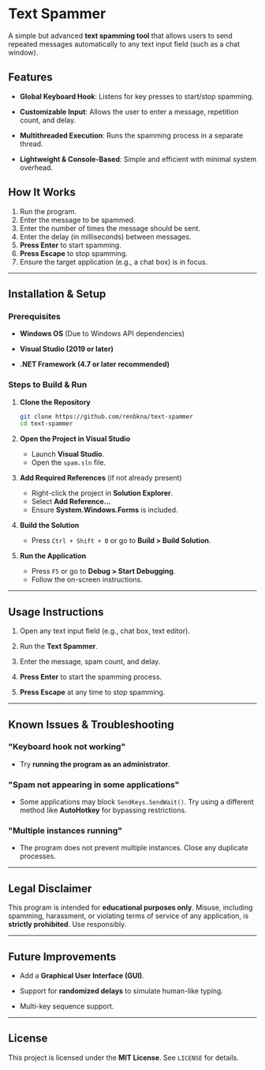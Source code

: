 # Text Spammer

A simple but advanced **text spamming tool** that allows users to send repeated messages automatically to any text input field (such as a chat window).

## Features

- **Global Keyboard Hook**: Listens for key presses to start/stop spamming.

- **Customizable Input**: Allows the user to enter a message, repetition count, and delay.

- **Multithreaded Execution**: Runs the spamming process in a separate thread.

- **Lightweight & Console-Based**: Simple and efficient with minimal system overhead.

## How It Works

1. Run the program.
2. Enter the message to be spammed.
3. Enter the number of times the message should be sent.
4. Enter the delay (in milliseconds) between messages.
5. **Press Enter** to start spamming.
6. **Press Escape** to stop spamming.
7. Ensure the target application (e.g., a chat box) is in focus.

---

## Installation & Setup

### Prerequisites

- **Windows OS** (Due to Windows API dependencies)

- **Visual Studio (2019 or later)**

- **.NET Framework (4.7 or later recommended)**

### Steps to Build & Run

1. **Clone the Repository**

   ```sh
   git clone https://github.com/renbkna/text-spammer
   cd text-spammer
   ```

2. **Open the Project in Visual Studio**

   - Launch **Visual Studio**.
   - Open the `spam.sln` file.

3. **Add Required References** (if not already present)

   - Right-click the project in **Solution Explorer**.
   - Select **Add Reference…**
   - Ensure **System.Windows.Forms** is included.

4. **Build the Solution**

   - Press `Ctrl + Shift + B` or go to **Build > Build Solution**.

5. **Run the Application**

   - Press `F5` or go to **Debug > Start Debugging**.
   - Follow the on-screen instructions.

---

## Usage Instructions

1. Open any text input field (e.g., chat box, text editor).

2. Run the **Text Spammer**.

3. Enter the message, spam count, and delay.

4. **Press Enter** to start the spamming process.

5. **Press Escape** at any time to stop spamming.

---

## Known Issues & Troubleshooting

### "Keyboard hook not working"

- Try **running the program as an administrator**.

### "Spam not appearing in some applications"

- Some applications may block `SendKeys.SendWait()`. Try using a different method like **AutoHotkey** for bypassing restrictions.

### "Multiple instances running"

- The program does not prevent multiple instances. Close any duplicate processes.

---

## Legal Disclaimer

This program is intended for **educational purposes only**. Misuse, including spamming, harassment, or violating terms of service of any application, is **strictly prohibited**. Use responsibly.

---

## Future Improvements

- Add a **Graphical User Interface (GUI)**.

- Support for **randomized delays** to simulate human-like typing.

- Multi-key sequence support.

---

## License

This project is licensed under the **MIT License**. See `LICENSE` for details.
